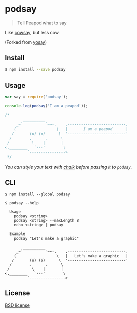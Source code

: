 # podsay

> Tell Peapod what to say

Like [cowsay](http://en.wikipedia.org/wiki/Cowsay), but less cow.

(Forked from [yosay](https://github.com/yeoman/yosay))


## Install

```sh
$ npm install --save podsay
```


## Usage

```js
var say = require('podsay');

console.log(podsay('I am a peapod'));

/*
        __________
     _~`          `~~-.    .--------------------------.
    (                  \   |       I am a peapod      |
   /       (o) (o)      \  '--------------------------'
  /        .      .      \
 /          \    |       |
<.________   `---'        \
          `---------------->
 */
```

*You can style your text with [chalk](https://github.com/sindresorhus/chalk) before passing it to `podsay`.*


## CLI

```
$ npm install --global podsay
```

```
$ podsay --help

  Usage
    podsay <string>
    podsay <string> --maxLength 8
    echo <string> | podsay

  Example
    podsay "Let's make a graphic"

        __________
     _~`          `~~-.    .--------------------------.
    (                  \   |   Let's make a graphic   |
   /       (o) (o)      \  '--------------------------'
  /        .      .      \
 /          \    |       |
<.________   `---'        \
          `---------------->
```


## License

[BSD license](http://opensource.org/licenses/bsd-license.php)
